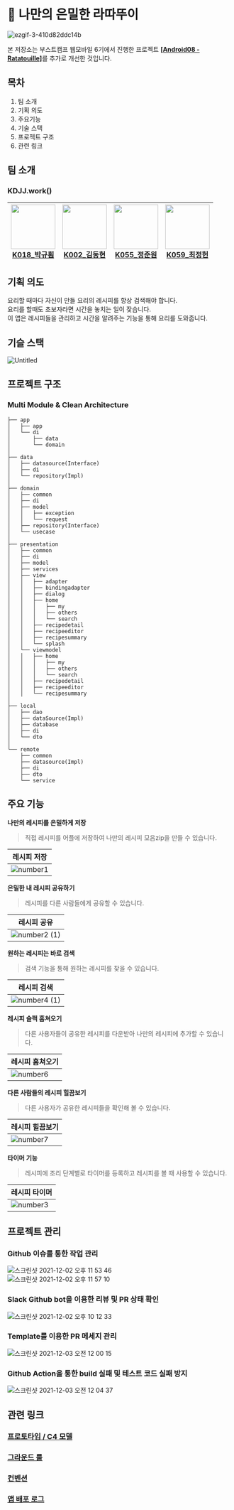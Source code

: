 # 🍝 나만의 은밀한 라따뚜이

![ezgif-3-410d82ddc14b](https://user-images.githubusercontent.com/56161518/144391518-cc98f28a-187c-4db6-ad09-c6b5e6057ee3.gif)  

본 저장소는 부스트캠프 웹모바일 6기에서 진행한 프로젝트 [**[Android08 - Ratatouille]**](https://github.com/boostcampwm-2021/Android08-Ratatouille)를 추가로 개선한 것입니다.

## 목차

1. 팀 소개
2. 기획 의도
3. 주요기능
4. 기술 스택
5. 프로젝트 구조
6. 관련 링크

## 팀 소개

### KDJJ.work()

| <a href="https://github.com/svclaw2000"><img src="https://avatars.githubusercontent.com/u/46339857?v=4" width=100/><br><center>K018\_박규훤</center></a> | <a href="https://github.com/dongkey1198"><img src="https://avatars.githubusercontent.com/u/51209390?v=4" width=100/><br><center>K002\_김동현</center></a> | <a href="https://github.com/azzyjk"><img src="https://avatars.githubusercontent.com/u/56161518?v=4" width=100/><br><center>K055\_정준원</center></a> | <a href="https://github.com/Jeong-heon2"><img src="https://avatars.githubusercontent.com/u/55446114?v=4" width=100/><br><center>K059\_최정헌</center></a> |
| :------------------------------------------------------------------------------------------------------------------------------------------------------: | :-------------------------------------------------------------------------------------------------------------------------------------------------------: | :--------------------------------------------------------------------------------------------------------------------------------------------------: | :-------------------------------------------------------------------------------------------------------------------------------------------------------: |

## 기획 의도

요리할 때마다 자신이 만들 요리의 레시피를 항상 검색해야 합니다.    
요리를 할때도 초보자라면 시간을 놓치는 일이 잦습니다.  
이 앱은 레시피들을 관리하고 시간을 알려주는 기능을 통해 요리를 도와줍니다.

## 기슬 스택

![Untitled](https://user-images.githubusercontent.com/56161518/144422866-9c9a323c-d1a3-4ee4-9723-c387baed4889.png)

## 프로젝트 구조
### Multi Module & Clean Architecture
```
├── app
│   ├── app
│   └── di 
│       ├── data 
│       └── domain
│
├── data
│   ├── datasource(Interface)
│   ├── di
│   └── repository(Impl)
│
├── domain
│   ├── common
│   ├── di
│   ├── model
│   │   ├── exception
│   │   └── request
│   ├── repository(Interface)
│   └── usecase
│
├── presentation
│   ├── common
│   ├── di
│   ├── model
│   ├── services
│   ├── view
│   │   ├── adapter
│   │   ├── bindingadapter
│   │   ├── dialog
│   │   ├── home
│   │   │   ├── my
│   │   │   ├── others
│   │   │   └── search
│   │   ├── recipedetail
│   │   ├── recipeeditor
│   │   ├── recipesummary
│   │   └── splash
│   └── viewmodel
│   │   ├── home
│   │   │   ├── my
│   │   │   ├── others
│   │   │   └── search
│   │   ├── recipedetail
│   │   ├── recipeeditor
│   │   └── recipesummary
│
├── local
│   ├── dao
│   ├── dataSource(Impl)
│   ├── database
│   ├── di
│   └── dto
│
└── remote
    ├── common
    ├── datasource(Impl)
    ├── di
    ├── dto
    └── service
```

## 주요 기능

**나만의 레시피를 은밀하게 저장**

> 직접 레시피를 어플에 저장하여 나만의 레시피 모음zip을 만들 수 있습니다.

| 레시피 저장                                                                                                       |
|----------------------------------------------------------------------------------------------------------------|
| ![number1](https://user-images.githubusercontent.com/56161518/144392480-da5e2a42-0721-47f2-b7b3-b51b6629288f.gif) |

**은밀한 내 레시피 공유하기**

> 레시피를 다른 사람들에게 공유할 수 있습니다.

| 레시피 공유                                                                                                             |
|----------------------------------------------------------------------------------------------------------------------|
| ![number2 (1)](https://user-images.githubusercontent.com/56161518/144409029-484856b1-f355-425f-88d7-4006e8addaf4.gif) |

**원하는 레시피는 바로 검색**

> 검색 기능을 통해 원하는 레시피를 찾을 수 있습니다.

| 레시피 검색                                                                                                        |
|-------------------------------------------------------------------------------------------------------------------|
| ![number4 (1)](https://user-images.githubusercontent.com/56161518/144749983-527c3b3d-7a55-42af-aabd-ecd1852e9d39.gif) |

**레시피 슬쩍 훔쳐오기**

> 다른 사용자들이 공유한 레시피를 다운받아 나만의 레시피에 추가할 수 있습니다.

| 레시피 훔쳐오기                                                                                                        |
|-------------------------------------------------------------------------------------------------------------------|
| ![number6](https://user-images.githubusercontent.com/56161518/144393142-82097fa9-e415-4c3b-a191-7e321909a9b7.gif) |

**다른 사람들의 레시피 힐끔보기**

> 다른 사용자가 공유한 레시피들을 확인해 볼 수 있습니다.

| 레시피 힐끔보기                                                                                                          | 
|-------------------------------------------------------------------------------------------------------------------|
| ![number7](https://user-images.githubusercontent.com/56161518/144393149-2a481b6f-fcd4-4b43-917b-f7d1cb570b9e.gif) | !

**타이머 기능**

> 레시피에 조리 단계별로 타이머를 등록하고 레시피를 볼 때 사용할 수 있습니다.

| 레시피 타이머                                                                                                         |
|-----------------------------------------------------------------------------------------------------------------|
| ![number3](https://user-images.githubusercontent.com/56161518/144393153-26a44a3a-a389-4f96-b538-1a9be7ad1bd0.gif) |

## 프로젝트 관리

### Github 이슈를 통한 작업 관리

![스크린샷 2021-12-02 오후 11 53 46](https://user-images.githubusercontent.com/56161518/144445879-717ee670-0531-4fdf-b704-40e66b768581.png)    
![스크린샷 2021-12-02 오후 11 57 10](https://user-images.githubusercontent.com/56161518/144446408-f38ab240-2363-4054-8083-c19cbaf488b5.png)

### Slack Github bot을 이용한 리뷰 및 PR 상태 확인

![스크린샷 2021-12-02 오후 10 12 33](https://user-images.githubusercontent.com/56161518/144445491-1a0fc55c-20ee-4f7f-96ef-0c764e3483e1.png)

### Template를 이용한 PR 메세지 관리

![스크린샷 2021-12-03 오전 12 00 15](https://user-images.githubusercontent.com/56161518/144447025-ccbad611-e5e8-4492-a592-b5cf38cef02a.png)

### Github Action을 통한 build 실패 및 테스트 코드 실패 방지

![스크린샷 2021-12-03 오전 12 04 37](https://user-images.githubusercontent.com/56161518/144447728-98dbea0f-7df0-44f4-a6a6-7dd110937040.png)

## 관련 링크

### [프로토타입 / C4 모델](https://www.figma.com/file/cHfiiAwilyKdbPcO7KgWmu/%EB%82%98%EB%A7%8C%EC%9D%98-%EC%9D%80%EB%B0%80%ED%95%9C-%EB%9D%BC%EB%94%B0%EB%9A%9C%EC%9D%B4%E2%9D%A4?node-id=64%3A9879)

### [그라운드 룰](https://github.com/boostcampwm-2021/Android08-Ratatouille/wiki/Ground-Rules)

### [컨벤션](https://github.com/boostcampwm-2021/Android08-Ratatouille/wiki/Convention)

### [앱 배포 로그](https://github.com/boostcampwm-2021/Android08-Ratatouille/wiki/%EC%95%B1-%EB%B0%B0%ED%8F%AC-%EB%A1%9C%EA%B7%B8)




